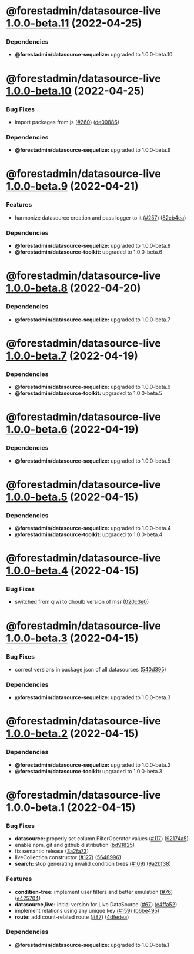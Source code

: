 # @forestadmin/datasource-live [1.0.0-beta.11](https://github.com/ForestAdmin/agent-nodejs/compare/@forestadmin/datasource-live@1.0.0-beta.10...@forestadmin/datasource-live@1.0.0-beta.11) (2022-04-25)





### Dependencies

* **@forestadmin/datasource-sequelize:** upgraded to 1.0.0-beta.10

# @forestadmin/datasource-live [1.0.0-beta.10](https://github.com/ForestAdmin/agent-nodejs/compare/@forestadmin/datasource-live@1.0.0-beta.9...@forestadmin/datasource-live@1.0.0-beta.10) (2022-04-25)


### Bug Fixes

* import packages from js ([#260](https://github.com/ForestAdmin/agent-nodejs/issues/260)) ([de00886](https://github.com/ForestAdmin/agent-nodejs/commit/de008862971ea5d3559e5a4c3136b0dd2161d760))





### Dependencies

* **@forestadmin/datasource-sequelize:** upgraded to 1.0.0-beta.9

# @forestadmin/datasource-live [1.0.0-beta.9](https://github.com/ForestAdmin/agent-nodejs/compare/@forestadmin/datasource-live@1.0.0-beta.8...@forestadmin/datasource-live@1.0.0-beta.9) (2022-04-21)


### Features

* harmonize datasource creation and pass logger to it ([#257](https://github.com/ForestAdmin/agent-nodejs/issues/257)) ([82cb4ea](https://github.com/ForestAdmin/agent-nodejs/commit/82cb4ea37ac0a9fe83423d917226dfd8fad7d0a6))





### Dependencies

* **@forestadmin/datasource-sequelize:** upgraded to 1.0.0-beta.8
* **@forestadmin/datasource-toolkit:** upgraded to 1.0.0-beta.6

# @forestadmin/datasource-live [1.0.0-beta.8](https://github.com/ForestAdmin/agent-nodejs/compare/@forestadmin/datasource-live@1.0.0-beta.7...@forestadmin/datasource-live@1.0.0-beta.8) (2022-04-20)





### Dependencies

* **@forestadmin/datasource-sequelize:** upgraded to 1.0.0-beta.7

# @forestadmin/datasource-live [1.0.0-beta.7](https://github.com/ForestAdmin/agent-nodejs/compare/@forestadmin/datasource-live@1.0.0-beta.6...@forestadmin/datasource-live@1.0.0-beta.7) (2022-04-19)





### Dependencies

* **@forestadmin/datasource-sequelize:** upgraded to 1.0.0-beta.6
* **@forestadmin/datasource-toolkit:** upgraded to 1.0.0-beta.5

# @forestadmin/datasource-live [1.0.0-beta.6](https://github.com/ForestAdmin/agent-nodejs/compare/@forestadmin/datasource-live@1.0.0-beta.5...@forestadmin/datasource-live@1.0.0-beta.6) (2022-04-19)





### Dependencies

* **@forestadmin/datasource-sequelize:** upgraded to 1.0.0-beta.5

# @forestadmin/datasource-live [1.0.0-beta.5](https://github.com/ForestAdmin/agent-nodejs/compare/@forestadmin/datasource-live@1.0.0-beta.4...@forestadmin/datasource-live@1.0.0-beta.5) (2022-04-15)





### Dependencies

* **@forestadmin/datasource-sequelize:** upgraded to 1.0.0-beta.4
* **@forestadmin/datasource-toolkit:** upgraded to 1.0.0-beta.4

# @forestadmin/datasource-live [1.0.0-beta.4](https://github.com/ForestAdmin/agent-nodejs/compare/@forestadmin/datasource-live@1.0.0-beta.3...@forestadmin/datasource-live@1.0.0-beta.4) (2022-04-15)


### Bug Fixes

* switched from qiwi to dhoulb version of msr ([020c3e0](https://github.com/ForestAdmin/agent-nodejs/commit/020c3e04c64164c3f26aae293989db7842f82e8c))

# @forestadmin/datasource-live [1.0.0-beta.3](https://github.com/ForestAdmin/agent-nodejs/compare/@forestadmin/datasource-live@1.0.0-beta.2...@forestadmin/datasource-live@1.0.0-beta.3) (2022-04-15)


### Bug Fixes

* correct versions in package.json of all datasources ([540d395](https://github.com/ForestAdmin/agent-nodejs/commit/540d395bc5e42bdd7edb3dce5806ade8554f3d7a))





### Dependencies

* **@forestadmin/datasource-sequelize:** upgraded to 1.0.0-beta.3

# @forestadmin/datasource-live [1.0.0-beta.2](https://github.com/ForestAdmin/agent-nodejs/compare/@forestadmin/datasource-live@1.0.0-beta.1...@forestadmin/datasource-live@1.0.0-beta.2) (2022-04-15)





### Dependencies

* **@forestadmin/datasource-sequelize:** upgraded to 1.0.0-beta.2
* **@forestadmin/datasource-toolkit:** upgraded to 1.0.0-beta.3

# @forestadmin/datasource-live 1.0.0-beta.1 (2022-04-15)


### Bug Fixes

* **datasource:** properly set column FilterOperator values ([#117](https://github.com/ForestAdmin/agent-nodejs/issues/117)) ([92174a5](https://github.com/ForestAdmin/agent-nodejs/commit/92174a5f9016e8e54bed854979b0d7c408f11cae))
* enable npm, git and github distribution ([bd91825](https://github.com/ForestAdmin/agent-nodejs/commit/bd91825f4d185874a259da28b0f7a6c7f557196d))
* fix semantic release ([3a2fa73](https://github.com/ForestAdmin/agent-nodejs/commit/3a2fa738af84a50b9563db6ac039c922b77f55cc))
* liveCollection constructor ([#127](https://github.com/ForestAdmin/agent-nodejs/issues/127)) ([5648996](https://github.com/ForestAdmin/agent-nodejs/commit/56489969b91a1f7bfddc46f3d58607ffaf54562e))
* **search:** stop generating invalid condition trees ([#109](https://github.com/ForestAdmin/agent-nodejs/issues/109)) ([9a2bf38](https://github.com/ForestAdmin/agent-nodejs/commit/9a2bf3858b8f9309947f68ce7717c288a8072edc))


### Features

* **condition-tree:** implement user filters and better emulation ([#76](https://github.com/ForestAdmin/agent-nodejs/issues/76)) ([e425704](https://github.com/ForestAdmin/agent-nodejs/commit/e4257046853b2b165f4190daa0d953d7f79ed837))
* **datasource,live:** initial version for Live DataSource ([#67](https://github.com/ForestAdmin/agent-nodejs/issues/67)) ([e4ffa52](https://github.com/ForestAdmin/agent-nodejs/commit/e4ffa52c0f2146b73522ed705003018b3d4da758))
* implement relations using any unique key ([#159](https://github.com/ForestAdmin/agent-nodejs/issues/159)) ([b6be495](https://github.com/ForestAdmin/agent-nodejs/commit/b6be495d93ae03a67c6dc9b4ffbb0ae9f4cbc0bc))
* **route:** add count-related route ([#87](https://github.com/ForestAdmin/agent-nodejs/issues/87)) ([4dfedea](https://github.com/ForestAdmin/agent-nodejs/commit/4dfedeadf8e19fb10466d42bb6d270a3745717d5))





### Dependencies

* **@forestadmin/datasource-sequelize:** upgraded to 1.0.0-beta.1
